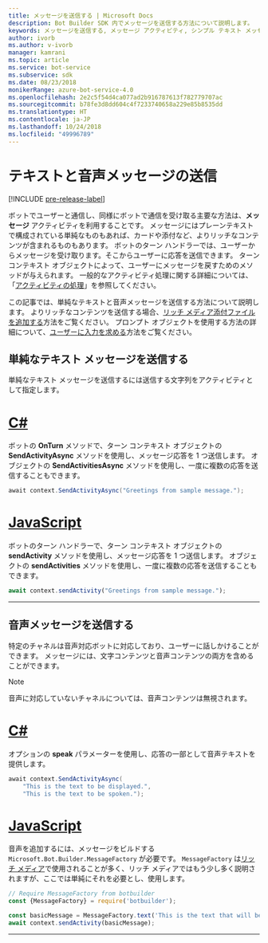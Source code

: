 ```yaml
---
title: メッセージを送信する | Microsoft Docs
description: Bot Builder SDK 内でメッセージを送信する方法について説明します。
keywords: メッセージを送信する, メッセージ アクティビティ, シンプル テキスト メッセージ, 音声, 音声メッセージ
author: ivorb
ms.author: v-ivorb
manager: kamrani
ms.topic: article
ms.service: bot-service
ms.subservice: sdk
ms.date: 08/23/2018
monikerRange: azure-bot-service-4.0
ms.openlocfilehash: 2e2c5f54d4ca077ad2b916787613f782779707ac
ms.sourcegitcommit: b78fe3d8dd604c4f7233740658a229e85b8535dd
ms.translationtype: HT
ms.contentlocale: ja-JP
ms.lasthandoff: 10/24/2018
ms.locfileid: "49996789"
---
```

# <a name="send-text-and-spoken-messages"></a>テキストと音声メッセージの送信

[!INCLUDE [pre-release-label](../includes/pre-release-label.md)]

ボットでユーザーと通信し、同様にボットで通信を受け取る主要な方法は、**メッセージ** アクティビティを利用することです。 メッセージにはプレーンテキストで構成されている単純なものもあれば、カードや添付など、よりリッチなコンテンツが含まれるものもあります。 ボットのターン ハンドラーでは、ユーザーからメッセージを受け取ります。そこからユーザーに応答を送信できます。 ターン コンテキスト オブジェクトによって、ユーザーにメッセージを戻すためのメソッドが与えられます。 一般的なアクティビティ処理に関する詳細については、「[アクティビティの処理](~/v4sdk/bot-builder-basics.md#the-activity-processing-stack)」を参照してください。

この記事では、単純なテキストと音声メッセージを送信する方法について説明します。 よりリッチなコンテンツを送信する場合、[リッチ メディア添付ファイルを追加する](bot-builder-howto-add-media-attachments.md)方法をご覧ください。 プロンプト オブジェクトを使用する方法の詳細について、[ユーザーに入力を求める](bot-builder-prompts.md)方法をご覧ください。

## <a name="send-a-simple-text-message"></a>単純なテキスト メッセージを送信する

単純なテキスト メッセージを送信するには送信する文字列をアクティビティとして指定します。

# <a name="ctabcsharp"></a>[C#](#tab/csharp)

ボットの **OnTurn** メソッドで、ターン コンテキスト オブジェクトの **SendActivityAsync** メソッドを使用し、メッセージ応答を 1 つ送信します。 オブジェクトの **SendActivitiesAsync** メソッドを使用し、一度に複数の応答を送信することもできます。

```cs
await context.SendActivityAsync("Greetings from sample message.");
```

# <a name="javascripttabjavascript"></a>[JavaScript](#tab/javascript)

ボットのターン ハンドラーで、ターン コンテキスト オブジェクトの **sendActivity** メソッドを使用し、メッセージ応答を 1 つ送信します。 オブジェクトの **sendActivities** メソッドを使用し、一度に複数の応答を送信することもできます。

```javascript
await context.sendActivity("Greetings from sample message.");
```

---

## <a name="send-a-spoken-message"></a>音声メッセージを送信する

特定のチャネルは音声対応ボットに対応しており、ユーザーに話しかけることができます。 メッセージには、文字コンテンツと音声コンテンツの両方を含めることができます。

> [!NOTE]
> 音声に対応していないチャネルについては、音声コンテンツは無視されます。

# <a name="ctabcsharp"></a>[C#](#tab/csharp)

オプションの **speak** パラメーターを使用し、応答の一部として音声テキストを提供します。

```cs
await context.SendActivityAsync(
    "This is the text to be displayed.",
    "This is the text to be spoken.");
```

# <a name="javascripttabjavascript"></a>[JavaScript](#tab/javascript)

音声を追加するには、メッセージをビルドする `Microsoft.Bot.Builder.MessageFactory` が必要です。 `MessageFactory` は[リッチ メディア](bot-builder-howto-add-media-attachments.md)で使用されることが多く、リッチ メディアではもう少し多く説明されますが、ここでは単純にそれを必要とし、使用します。

```javascript
// Require MessageFactory from botbuilder
const {MessageFactory} = require('botbuilder');

const basicMessage = MessageFactory.text('This is the text that will be displayed.', 'This is the text that will be spoken.');
await context.sendActivity(basicMessage);
```

---
